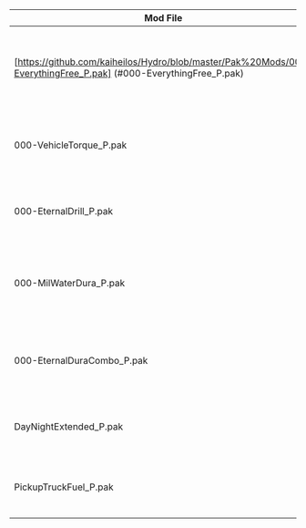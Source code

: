 | Mod File  | Description | Creator |
| ------------- | ------------- | ------------- |
| [https://github.com/kaiheilos/Hydro/blob/master/Pak%20Mods/000-EverythingFree_P.pak] (#000-EverythingFree_P.pak)  | Makes all buyable items free. Must place one coin in each bucket  | Heilos |
| 000-VehicleTorque_P.pak  | Doubles the torqu and reverse speed of the pickup truck | Heilos |
| 000-EternalDrill_P.pak  |  Stops the goliath drill from destroying dirt  | Heilos |
| 000-MilWaterDura_P.pak  | Increases the durability of all damagable items to 1 million  | Heilos |
| 000-EternalDuraCombo_P.pak  | Combines the eternal drill with the durability mod  | Heilos |
| DayNightExtended_P.pak  | Extends the length of the playable daytime  | Navsigda |
| PickupTruckFuel_P.pak  | greatly increases the fuel of the pickup truck  | Navsigda |
